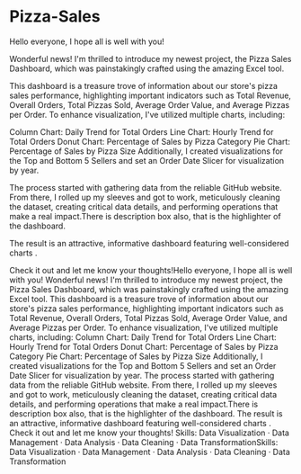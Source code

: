 # Pizza-Sales
Hello everyone, I hope all is well with you!

Wonderful news! I'm thrilled to introduce my newest project, the Pizza Sales Dashboard, which was painstakingly crafted using the amazing Excel tool.

This dashboard is a treasure trove of information about our store's pizza sales performance, highlighting important indicators such as Total Revenue, Overall Orders, Total Pizzas Sold, Average Order Value, and Average Pizzas per Order. To enhance visualization, I've utilized multiple charts, including:

Column Chart: Daily Trend for Total Orders
Line Chart: Hourly Trend for Total Orders
Donut Chart: Percentage of Sales by Pizza Category
Pie Chart: Percentage of Sales by Pizza Size
Additionally, I created visualizations for the Top and Bottom 5 Sellers and set an Order Date Slicer for visualization by year.

The process started with gathering data from the reliable GitHub website. From there, I rolled up my sleeves and got to work, meticulously cleaning the dataset, creating critical data details, and performing operations that make a real impact.There is description box also, that is the highlighter of the dashboard.

The result is an attractive, informative dashboard featuring well-considered charts .

Check it out and let me know your thoughts!Hello everyone, I hope all is well with you! Wonderful news! I'm thrilled to introduce my newest project, the Pizza Sales Dashboard, which was painstakingly crafted using the amazing Excel tool. This dashboard is a treasure trove of information about our store's pizza sales performance, highlighting important indicators such as Total Revenue, Overall Orders, Total Pizzas Sold, Average Order Value, and Average Pizzas per Order. To enhance visualization, I've utilized multiple charts, including: Column Chart: Daily Trend for Total Orders Line Chart: Hourly Trend for Total Orders Donut Chart: Percentage of Sales by Pizza Category Pie Chart: Percentage of Sales by Pizza Size Additionally, I created visualizations for the Top and Bottom 5 Sellers and set an Order Date Slicer for visualization by year. The process started with gathering data from the reliable GitHub website. From there, I rolled up my sleeves and got to work, meticulously cleaning the dataset, creating critical data details, and performing operations that make a real impact.There is description box also, that is the highlighter of the dashboard. The result is an attractive, informative dashboard featuring well-considered charts . Check it out and let me know your thoughts!
Skills: Data Visualization · Data Management · Data Analysis · Data Cleaning · Data TransformationSkills: Data Visualization · Data Management · Data Analysis · Data Cleaning · Data Transformation
